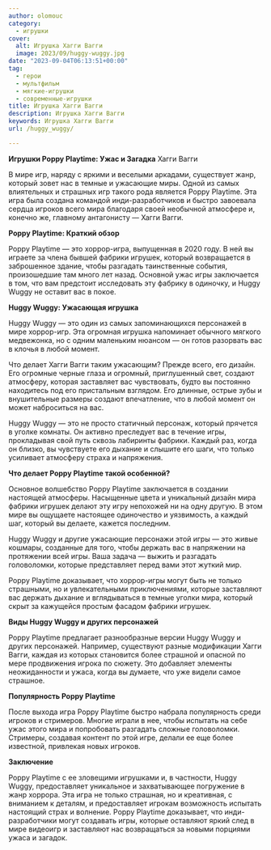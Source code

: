 ```yaml
---
author: olomouc
category:
  - игрушки
cover:
  alt: Игрушка Хагги Вагги
  image: 2023/09/huggy-wuggy.jpg
date: "2023-09-04T06:13:51+00:00"
tag:
  - герои
  - мультфильм
  - мягкие-игрушки
  - современные-игрушки
title: Игрушка Хагги Вагги
description: Игрушка Хагги Вагги
keywords: Игрушка Хагги Вагги
url: /huggy_wuggy/

---
```

**Игрушки Poppy Playtime: Ужас и Загадка** Хагги Вагги

В мире игр, наряду с яркими и веселыми аркадами, существует жанр, который зовет нас в темные и ужасающие миры. Одной из самых влиятельных и страшных игр такого рода является Poppy Playtime. Эта игра была создана командой инди-разработчиков и быстро завоевала сердца игроков всего мира благодаря своей необычной атмосфере и, конечно же, главному антагонисту — Хагги Вагги.

**Poppy Playtime: Краткий обзор**

Poppy Playtime — это хоррор-игра, выпущенная в 2020 году. В ней вы играете за члена бывшей фабрики игрушек, который возвращается в заброшенное здание, чтобы разгадать таинственные события, произошедшие там много лет назад. Основной ужас игры заключается в том, что вам предстоит исследовать эту фабрику в одиночку, и Huggy Wuggy не оставит вас в покое.

**Huggy Wuggy: Ужасающая игрушка**

Huggy Wuggy — это один из самых запоминающихся персонажей в мире хоррор-игр. Эта огромная игрушка напоминает обычного мягкого медвежонка, но с одним маленьким нюансом — он готов разорвать вас в клочья в любой момент.

Что делает Хагги Вагги таким ужасающим? Прежде всего, его дизайн. Его огромные черные глаза и огромный, приглушенный свет, создают атмосферу, которая заставляет вас чувствовать, будто вы постоянно находитесь под его пристальным взглядом. Его длинные, острые зубы и внушительные размеры создают впечатление, что в любой момент он может наброситься на вас.

Huggy Wuggy — это не просто статичный персонаж, который прячется в уголке комнаты. Он активно преследует вас в течение игры, прокладывая свой путь сквозь лабиринты фабрики. Каждый раз, когда он близко, вы чувствуете его дыхание и слышите его шаги, что только усиливает атмосферу страха и напряжения.

**Что делает Poppy Playtime такой особенной?**

Основное волшебство Poppy Playtime заключается в создании настоящей атмосферы. Насыщенные цвета и уникальный дизайн мира фабрики игрушек делают эту игру непохожей ни на одну другую. В этом мире вы ощущаете настоящее одиночество и уязвимость, а каждый шаг, который вы делаете, кажется последним.

Huggy Wuggy и другие ужасающие персонажи этой игры — это живые кошмары, созданные для того, чтобы держать вас в напряжении на протяжении всей игры. Ваша задача — выжить и разгадать головоломки, которые представляет перед вами этот жуткий мир.

Poppy Playtime доказывает, что хоррор-игры могут быть не только страшными, но и увлекательными приключениями, которые заставляют вас держать дыхание и вглядываться в темные уголки мира, который скрыт за кажущейся простым фасадом фабрики игрушек.

**Виды Huggy Wuggy и других персонажей**

Poppy Playtime предлагает разнообразные версии Huggy Wuggy и других персонажей. Например, существуют разные модификации Хагги Вагги, каждая из которых становится более страшной и опасной по мере продвижения игрока по сюжету. Это добавляет элементы неожиданности и ужаса, когда вы думаете, что уже видели самое страшное.

**Популярность Poppy Playtime**

После выхода игра Poppy Playtime быстро набрала популярность среди игроков и стримеров. Многие играли в нее, чтобы испытать на себе ужас этого мира и попробовать разгадать сложные головоломки. Стримеры, создавая контент по этой игре, делали ее еще более известной, привлекая новых игроков.

**Заключение**

Poppy Playtime с ее зловещими игрушками и, в частности, Huggy Wuggy, предоставляет уникальное и захватывающее погружение в жанр хоррора. Эта игра не только страшная, но и креативная, с вниманием к деталям, и предоставляет игрокам возможность испытать настоящий страх и волнение. Poppy Playtime доказывает, что инди-разработчики могут создавать игры, которые оставляют яркий след в мире видеоигр и заставляют нас возвращаться за новыми порциями ужаса и загадок.
